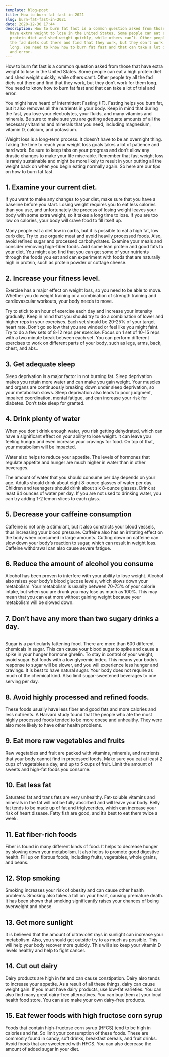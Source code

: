 ```yaml
---
template: blog-post
title: How to burn fat fast in 2021
slug: burn-fat-fast-in-2021
date: 2020-12-30 17:44
description: How to burn fat fast is a common question asked from those that
  have extra weight to lose in the United States. Some people can eat a high
  protein diet and shed weight quickly, while others can’t. Other people try all
  the fad diets out there and find that they work, but they don’t work for them
  long. You need to know how to burn fat fast and that can take a lot of trial
  and error.
---
```

<!--StartFragment-->

How to burn fat fast is a common question asked from those that have extra weight to lose in the United States. Some people can eat a high protein diet and shed weight quickly, while others can’t. Other people try all the fad diets out there and find that they work, but they don’t work for them long. You need to know how to burn fat fast and that can take a lot of trial and error.

<!--EndFragment-->

<!--StartFragment-->

You might have heard of Intermittent Fasting (IF). Fasting helps you burn fat, but it also removes all the nutrients in your body. Keep in mind that during the fast, you lose your electrolytes, your fluids, and many vitamins and minerals. Be sure to make sure you are getting adequate amounts of all the necessary vitamins and minerals that you need, including magnesium, vitamin D, calcium, and potassium.

<!--EndFragment-->



<!--StartFragment-->

Weight loss is a long-term process. It doesn’t have to be an overnight thing. Taking the time to reach your weight loss goals takes a lot of patience and hard work. Be sure to keep tabs on your progress and don’t allow any drastic changes to make your life miserable. Remember that fast weight loss is rarely sustainable and might be more likely to result in your putting all the weight back on when you begin eating normally again. So here are our tips on how to burn fat fast.

<!--EndFragment-->



<!--StartFragment-->

## 1. Examine your current diet.

<!--EndFragment-->

<!--StartFragment-->

If you want to make any changes to your diet, make sure that you have a baseline before you start. Losing weight requires you to eat less calories than you use, and unfortunately the process of losing weight leaves your body with some extra weight, so it takes a long time to lose. If you are too low on calories, your body will crave food to fill itself up.

<!--EndFragment-->

<!--StartFragment-->

Many people eat a diet low in carbs, but it is possible to eat a high fat, low carb diet. Try to use organic meat and avoid heavily processed foods. Also, avoid refined sugar and processed carbohydrates. Examine your meals and consider removing high-fiber foods. Add some lean protein and good fats to your diet. You might also find that you can get some of your nutrients through the foods you eat and can experiment with foods that are naturally high in protein, such as protein powder or cottage cheese.

<!--EndFragment-->



<!--StartFragment-->

## 2. Increase your fitness level.

<!--EndFragment-->

<!--StartFragment-->

Exercise has a major effect on weight loss, so you need to be able to move. Whether you do weight training or a combination of strength training and cardiovascular workouts, your body needs to move.

<!--EndFragment-->

<!--StartFragment-->

Try to stick to an hour of exercise each day and increase your intensity gradually. Keep in mind that you should try to do a combination of lower and higher reps in your exercises. Each set should be 20-25% of your target heart rate. Don’t go so low that you are winded or feel like you might faint. Try to do a few sets of 8-12 reps per exercise. Focus on 1 set of 10-15 reps with a two minute break between each set. You can perform different exercises to work on different parts of your body, such as legs, arms, back, chest, and abs..

<!--EndFragment-->



<!--StartFragment-->

## 3. Get adequate sleep

<!--EndFragment-->

<!--StartFragment-->

Sleep deprivation is a major factor in not burning fat. Sleep deprivation makes you retain more water and can make you gain weight. Your muscles and organs are continuously breaking down under sleep deprivation, so your metabolism slows. Sleep deprivation also leads to poor judgment, impaired coordination, mental fatigue, and can increase your risk for diabetes. Don’t take sleep for granted.

<!--EndFragment-->



<!--StartFragment-->

## 4. Drink plenty of water

<!--EndFragment-->

<!--StartFragment-->

When you don’t drink enough water, you risk getting dehydrated, which can have a significant effect on your ability to lose weight. It can leave you feeling hungry and even increase your cravings for food. On top of that, your metabolism will be impacted.

<!--EndFragment-->

<!--StartFragment-->

Water also helps to reduce your appetite. The levels of hormones that regulate appetite and hunger are much higher in water than in other beverages.

<!--EndFragment-->

<!--StartFragment-->

The amount of water that you should consume per day depends on your age. Adults should drink about eight 8-ounce glasses of water per day. Children and teenagers should drink about six 8-ounce glasses. Drink at least 64 ounces of water per day. If you are not used to drinking water, you can try adding 1-2 lemon slices to each glass.

<!--EndFragment-->

<!--StartFragment-->

## 5. Decrease your caffeine consumption

<!--EndFragment-->

<!--StartFragment-->

Caffeine is not only a stimulant, but it also constricts your blood vessels, thus increasing your blood pressure. Caffeine also has an irritating effect on the body when consumed in large amounts. Cutting down on caffeine can slow down your body’s reaction to sugar, which can result in weight loss. Caffeine withdrawal can also cause severe fatigue.

<!--EndFragment-->

<!--StartFragment-->

## 6. Reduce the amount of alcohol you consume

<!--EndFragment-->



<!--StartFragment-->

Alcohol has been proven to interfere with your ability to lose weight. Alcohol also raises your body’s blood glucose levels, which slows down your metabolism. Your metabolism is usually between 70-75% of your calorie intake, but when you are drunk you may lose as much as 100%. This may mean that you can eat more without gaining weight because your metabolism will be slowed down.

<!--EndFragment-->

<!--StartFragment-->

## 7. Don’t have any more than two sugary drinks a day.

<!--EndFragment-->

<!--StartFragment-->

\
Sugar is a particularly fattening food. There are more than 600 different chemicals in sugar. This can cause your blood sugar to spike and cause a spike in your hunger hormone ghrelin. To stay in control of your weight, avoid sugar. Eat foods with a low glycemic index. This means your body’s response to sugar will be slower, and you will experience less hunger and cravings. It is best to have natural sugar. Your body does not require as much of the chemical kind. Also limit sugar-sweetened beverages to one serving per day.

<!--EndFragment-->

<!--StartFragment-->

## 8. Avoid highly processed and refined foods.

<!--EndFragment-->

<!--StartFragment-->

These foods usually have less fiber and good fats and more calories and less nutrients. A Harvard study found that the people who ate the most highly processed foods tended to be more obese and unhealthy. They were also more likely to have other health problems.

<!--EndFragment-->

<!--StartFragment-->

## 9. Eat more raw vegetables and fruits

<!--EndFragment-->

<!--StartFragment-->

Raw vegetables and fruit are packed with vitamins, minerals, and nutrients that your body cannot find in processed foods. Make sure you eat at least 2 cups of vegetables a day, and up to 5 cups of fruit. Limit the amount of sweets and high-fat foods you consume.

<!--EndFragment-->

<!--StartFragment-->

## 10. Eat less fat

<!--EndFragment-->

<!--StartFragment-->

Saturated fat and trans fats are very unhealthy. Fat-soluble vitamins and minerals in the fat will not be fully absorbed and will leave your body. Belly fat tends to be made up of fat and triglycerides, which can increase your risk of heart disease. Fatty fish are good, and it’s best to eat them twice a week.

<!--EndFragment-->



<!--StartFragment-->

## 11. Eat fiber-rich foods

<!--EndFragment-->

<!--StartFragment-->

Fiber is found in many different kinds of food. It helps to decrease hunger by slowing down your metabolism. It also helps to promote good digestive health. Fill up on fibrous foods, including fruits, vegetables, whole grains, and beans.

<!--EndFragment-->



<!--StartFragment-->

## 12. Stop smoking

<!--EndFragment-->

<!--StartFragment-->

Smoking increases your risk of obesity and can cause other health problems. Smoking also takes a toll on your heart, causing premature death. It has been shown that smoking significantly raises your chances of being overweight and obese.

<!--EndFragment-->

<!--StartFragment-->

## 13. Get more sunlight

<!--EndFragment-->

<!--StartFragment-->

It is believed that the amount of ultraviolet rays in sunlight can increase your metabolism. Also, you should get outside try to as much as possible. This will help your body recover more quickly. This will also keep your vitamin D levels healthy and help to fight cancer.

<!--EndFragment-->

<!--StartFragment-->

## 14. Cut out dairy

<!--EndFragment-->

<!--StartFragment-->

Dairy products are high in fat and can cause constipation. Dairy also tends to increase your appetite. As a result of all these things, dairy can cause weight gain. If you must have dairy products, use low-fat varieties. You can also find many great dairy-free alternatives. You can buy them at your local health food store. You can also make your own dairy-free products.

<!--EndFragment-->

<!--StartFragment-->

## 15. Eat fewer foods with high fructose corn syrup

<!--EndFragment-->

<!--StartFragment-->

Foods that contain high-fructose corn syrup (HFCS) tend to be high in calories and fat. So limit your consumption of these foods. These are commonly found in candy, soft drinks, breakfast cereals, and fruit drinks. Avoid foods that are sweetened with HFCS. You can also decrease the amount of added sugar in your diet.

<!--EndFragment-->